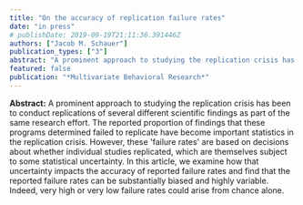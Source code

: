 ```yaml
---
title: "On the accuracy of replication failure rates"
date: "in press"
# publishDate: 2019-09-19T21:11:36.391446Z
authors: ["Jacob M. Schauer"]
publication_types: ["3"]
abstract: "A prominent approach to studying the replication crisis has been to conduct replications of several different scientific findings as part of the same research effort. The reported proportion of findings that these programs determined failed to replicate have become important statistics in the replication crisis. However, these 'failure rates' are based on decisions about whether individual studies replicated, which are themselves subject to some statistical uncertainty. In this article, we examine how that uncertainty impacts the accuracy of reported failure rates and find that the reported failure rates can be substantially biased and highly variable. Indeed, very high or very low failure rates could arise from chance alone."
featured: false
publication: "*Multivariate Behavioral Research*"
---
```


__Abstract:__ A prominent approach to studying the replication crisis has been to conduct replications of several different scientific findings as part of the same research effort. The reported proportion of findings that these programs determined failed to replicate have become important statistics in the replication crisis. However, these 'failure rates' are based on decisions about whether individual studies replicated, which are themselves subject to some statistical uncertainty. In this article, we examine how that uncertainty impacts the accuracy of reported failure rates and find that the reported failure rates can be substantially biased and highly variable. Indeed, very high or very low failure rates could arise from chance alone.

